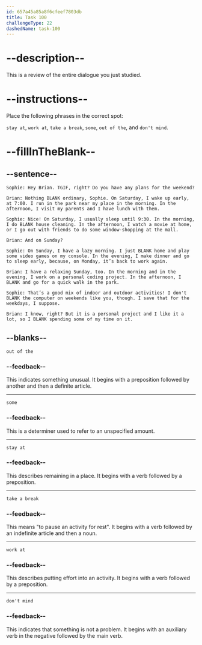 ```yaml
---
id: 657a45a85a8f6cfeef7803db
title: Task 100
challengeType: 22
dashedName: task-100
---
```


<!-- REVIEW -->

# --description--

This is a review of the entire dialogue you just studied.

# --instructions--

Place the following phrases in the correct spot:

`stay at`, `work at`, `take a break`, `some`, `out of the`, and `don't mind`.

# --fillInTheBlank--

## --sentence--

`Sophie: Hey Brian. TGIF, right? Do you have any plans for the weekend?`

`Brian: Nothing BLANK ordinary, Sophie. On Saturday, I wake up early, at 7:00. I run in the park near my place in the morning. In the afternoon, I visit my parents and I have lunch with them.`

`Sophie: Nice! On Saturday, I usually sleep until 9:30. In the morning, I do BLANK house cleaning. In the afternoon, I watch a movie at home, or I go out with friends to do some window-shopping at the mall.`

`Brian: And on Sunday?`

`Sophie: On Sunday, I have a lazy morning. I just BLANK home and play some video games on my console. In the evening, I make dinner and go to sleep early, because, on Monday, it’s back to work again.`

`Brian: I have a relaxing Sunday, too. In the morning and in the evening, I work on a personal coding project. In the afternoon, I BLANK and go for a quick walk in the park.`

`Sophie: That’s a good mix of indoor and outdoor activities! I don't BLANK the computer on weekends like you, though. I save that for the weekdays, I suppose.`

`Brian: I know, right? But it is a personal project and I like it a lot, so I BLANK spending some of my time on it.`

## --blanks--

`out of the`

### --feedback--

This indicates something unusual. It begins with a preposition followed by another and then a definite article.

---

`some`

### --feedback--

This is a determiner used to refer to an unspecified amount.

---

`stay at`

### --feedback--

This describes remaining in a place. It begins with a verb followed by a preposition.

---

`take a break`

### --feedback--

This means "to pause an activity for rest". It begins with a verb followed by an indefinite article and then a noun.

---

`work at`

### --feedback--

This describes putting effort into an activity. It begins with a verb followed by a preposition.

---

`don't mind`

### --feedback--

This indicates that something is not a problem. It begins with an auxiliary verb in the negative followed by the main verb.
